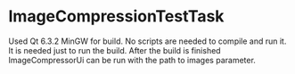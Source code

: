 # ImageCompressionTestTask

Used Qt 6.3.2 MinGW for build. No scripts are needed to compile and run it. It is needed just to run the build. After the build is finished ImageCompressorUi can be run with the path to images parameter.
